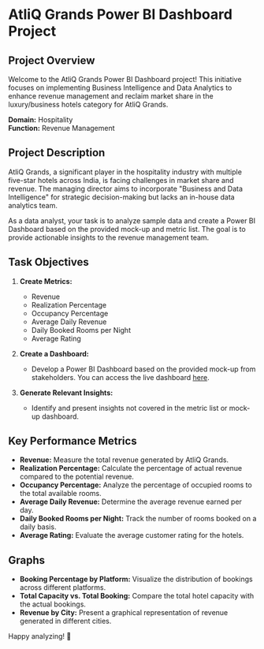 # AtliQ Grands Power BI Dashboard Project

## Project Overview

Welcome to the AtliQ Grands Power BI Dashboard project! This initiative focuses on implementing Business Intelligence and Data Analytics to enhance revenue management and reclaim market share in the luxury/business hotels category for AtliQ Grands.

**Domain:** Hospitality  
**Function:** Revenue Management

## Project Description

AtliQ Grands, a significant player in the hospitality industry with multiple five-star hotels across India, is facing challenges in market share and revenue. The managing director aims to incorporate "Business and Data Intelligence" for strategic decision-making but lacks an in-house data analytics team.

As a data analyst, your task is to analyze sample data and create a Power BI Dashboard based on the provided mock-up and metric list. The goal is to provide actionable insights to the revenue management team.

## Task Objectives

1. **Create Metrics:**
    - Revenue
    - Realization Percentage
    - Occupancy Percentage
    - Average Daily Revenue
    - Daily Booked Rooms per Night
    - Average Rating

2. **Create a Dashboard:**
    - Develop a Power BI Dashboard based on the provided mock-up from stakeholders. You can access the live dashboard [here](https://app.powerbi.com/view?r=eyJrIjoiODk5YzAwZDMtYTIwNC00NzBmLTk4M2ItNzFlYmVhMDMwOGU5IiwidCI6ImM2ZTU0OWIzLTVmNDUtNDAzMi1hYWU5LWQ0MjQ0ZGM1YjJjNCJ9).

3. **Generate Relevant Insights:**
    - Identify and present insights not covered in the metric list or mock-up dashboard.

## Key Performance Metrics

- **Revenue:** Measure the total revenue generated by AtliQ Grands.
- **Realization Percentage:** Calculate the percentage of actual revenue compared to the potential revenue.
- **Occupancy Percentage:** Analyze the percentage of occupied rooms to the total available rooms.
- **Average Daily Revenue:** Determine the average revenue earned per day.
- **Daily Booked Rooms per Night:** Track the number of rooms booked on a daily basis.
- **Average Rating:** Evaluate the average customer rating for the hotels.

## Graphs

- **Booking Percentage by Platform:** Visualize the distribution of bookings across different platforms.
- **Total Capacity vs. Total Booking:** Compare the total hotel capacity with the actual bookings.
- **Revenue by City:** Present a graphical representation of revenue generated in different cities.


Happy analyzing! 🚀
